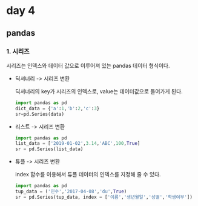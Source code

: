 # day 4

## pandas

### 1. 시리즈

시리즈는 인덱스와 데이터 값으로 이루어져 있는 pandas 데이터 형식이다.

+ 딕셔너리 -> 시리즈 변환

  딕셔너리의 key가 시리즈의 인덱스로, value는 데이터값으로 들어가게 된다.

  ``` python
  import pandas as pd
  dict_data = {'a':1,'b':2,'c':3}
  sr=pd.Series(data)
  ```

+ 리스트 -> 시리즈 변환

  ```python
  import pandas as pd
  list_data = ['2019-01-02',3.14,'ABC',100,True]
  sr = pd.Series(list_data)
  ```

+ 튜플 -> 시리즈 변환

  index 함수를 이용해서 튜플 데이터의 인덱스를 지정해 줄 수 있다.

  ```python
  import pandas as pd
  tup_data = ('민수','2017-04-08','du',True)
  sr = pd.Series(tup_data, index = ['이름','생년월일','성별','학생여부'])
  ```

  
